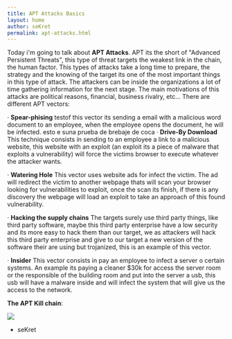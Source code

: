 ```yaml
---
title: APT Attacks Basics
layout: home
author: seKret
permalink: apt-attacks.html
---
```

Today i'm going to talk about **APT Attacks**.
APT its the short of "Advanced Persistent Threats", this type of threat targets the weakest link in the chain, the human factor.
This types of attacks take a long time to prepare, the strategy and the knowing of the target its one of the most important things in this type of attack. The attackers can be inside the organizations a lot of time gathering information for the next stage.
The main motivations of this attacks are political reasons, financial, business rivalry, etc...
There are different APT vectors:

· **Spear-phising**
testof this vector its sending a email with a malicious word document to an employee, when the employee opens the document, he will be infected.
esto e suna prueba de brebaje de coca
· **Drive-By Download**
This technique consists in sending to an employee a link to a malicious website, this website with an exploit (an exploit its a piece of malware that exploits a vulnerability) will force the victims browser to execute whatever the attacker wants.

· **Watering Hole**
This vector uses website ads for infect the victim. The ad will redirect the victim to another webpage thats will scan your browser looking for vulnerabilities to exploit, once the scan its finish, if there is any discovery the webpage will load an exploit to take an approach of this found vulnerability.

· **Hacking the supply chains**
The targets surely use third party things, like third party software, maybe this third party enterprise have a low security and its more easy to hack them than our target, we as attackers will hack this third party enterprise and give to our target a new version of the software their are using but trojanized, this is an example of this vector.

· **Insider**
This vector consists in pay an employee to infect a server o certain systems. An example its paying a cleaner $30k for access the server room or the responsible of the building room and put into the server a usb, this usb will have a malware inside and will infect the system that will give us the access to the network.


**The APT Kill chain**:

![](https://i.imgur.com/uensaMF.jpg)


- seKret

